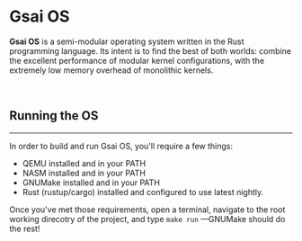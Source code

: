 # Gsai OS
**Gsai OS** is a semi-modular operating system written in the Rust programming language. Its intent is to find the best of both worlds: combine the excellent performance of modular kernel configurations, with the extremely low memory overhead of monolithic kernels.

</br>

## Running the OS
---
In order to build and run Gsai OS, you'll require a few things:
- QEMU installed and in your PATH
- NASM installed and in your PATH
- GNUMake installed and in your PATH
- Rust (rustup/cargo) installed and configured to use latest nightly.

Once you've met those requirements, open a terminal, navigate to the root working direcotry of the project, and type  `make run` —GNUMake should do the rest!